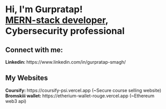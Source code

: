 <h1>Hi, I'm Gurpratap! <br/><a href="https://github.com/Gurpratap-Smagh">MERN-stack developer</a>, <a>Cybersecurity professional</a>




<h2>Connect with me:</h2>
<b>Linkedin: </b>https://www.linkedin.com/in/gurpratap-smagh/

<h2>My Websites</h2>
<b>Coursify: </b>https://coursify-psi.vercel.app   (~Secure course selling website)
<br />
<b>Bromskiii wallet: </b>https://etherium-wallet-rouge.vercel.app   (~Ethereum web3 api)


<!--
**joshmadakor1/joshmadakor1** is a ✨ _special_ ✨ repository because its `README.md` (this file) appears on your GitHub profile.

Here are some ideas to get you started:

- 🔭 I’m currently working on ...
- 🌱 I’m currently learning ...
- 👯 I’m looking to collaborate on ...
- 🤔 I’m looking for help with ...
- 💬 Ask me about ...
- 📫 How to reach me: ...
- 😄 Pronouns: ...
- ⚡ Fun fact: ...
-->
